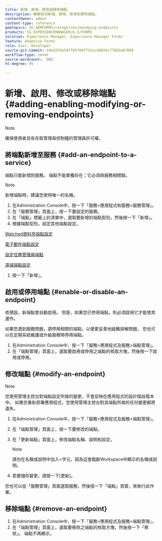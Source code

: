 ```yaml
---
title: 新增、啟用、修改或移除端點
description: 瞭解如何新增、啟用、修改和移除端點。
contentOwner: admin
content-type: reference
geptopics: SG_AEMFORMS/categories/managing_endpoints
products: SG_EXPERIENCEMANAGER/6.5/FORMS
solution: Experience Manager, Experience Manager Forms
feature: Adaptive Forms
role: User, Developer
source-git-commit: eded255b54ff83f60f73cece8824c778d3a87680
workflow-type: tm+mt
source-wordcount: '381'
ht-degree: 0%

---
```


# 新增、啟用、修改或移除端點 {#adding-enabling-modifying-or-removing-endpoints}

>[!NOTE]
> 
> 確保使用者具有存取管理員控制檯的管理員許可權。

## 將端點新增至服務 {#add-an-endpoint-to-a-service}

端點只能新增到服務。 端點不能單獨存在；它必須與服務相關聯。

>[!NOTE]
>
>新增端點時，建議您使用唯一的名稱。

1. 在Administration Console中，按一下「服務>應用程式和服務>服務管理」。
1. 在「服務管理」頁面上，按一下要設定的服務。
1. 在「端點」標籤上的清單中，選取要新增的端點型別，然後按一下「新增」。
1. 根據端點型別，設定其他端點設定。

[Watched資料夾端點設定](/help/forms/using/admin-help/configuring-watched-folder-endpoints.md#watched-folder-endpoint-settings)

[電子郵件端點設定](/help/forms/using/admin-help/configuring-email-endpoints.md#email-endpoint-settings)

[設定任務管理員端點](/help/forms/using/admin-help/configuring-task-manager-endpoints.md#configuring-task-manager-endpoints)

[遠端端點設定](/help/forms/using/admin-help/configuring-remoting-endpoints.md#remoting-endpoint-settings)

1. 按一下「新增」。

## 啟用或停用端點 {#enable-or-disable-an-endpoint}

依預設，新端點會自動啟用。 但是，如果您已停用端點，則必須啟用它才能使其運作。

如果您遇到服務問題，請停用相關的端點，以便更妥善地疑難排解問題。 您也可以在定期系統維護或升級服務時停用端點。

1. 在Administration Console中，按一下「服務>應用程式及服務>端點管理」。
1. 在「端點管理」頁面上，選取要啟用或停用之端點的核取方塊，然後按一下啟用或停用。

## 修改端點 {#modify-an-endpoint}

>[!NOTE]
>
>您使用管理主控台對端點設定所做的變更，不會反映在應用程式的設計階段復本中。 如果您重新部署應用程式，您使用管理主控台對其端點所做的任何變更都將遺失。

1. 在Administration Console中，按一下「服務>應用程式及服務>端點管理」。
1. 在「端點管理」頁面上，按一下要修改的端點。
1. 在「更新端點」頁面上，修改端點名稱、說明和設定。

   >[!NOTE]
   >
   >請勿在名稱或說明中加入&lt;字元，因為這會截斷Workspace中顯示的名稱或說明。

1. 若要儲存變更，請按一下[更新]。

您也可以從「服務管理」頁面選取服務，然後按一下「端點」頁簽，來執行此作業。

## 移除端點 {#remove-an-endpoint}

1. 在Administration Console中，按一下「服務>應用程式及服務>端點管理」。
1. 在「端點管理」頁面上，選取要移除之端點的核取方塊，然後按一下「移除」。 端點不再顯示。
